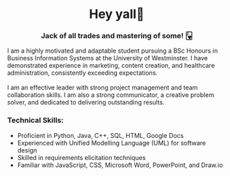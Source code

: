 <h1 align="center">Hey yall🦋</h1>
<h3 align="center">

<h3  align="center" >Jack of all trades and mastering of some! 🂻 </h3>
<p>
    I am a highly motivated and adaptable student pursuing a BSc Honours in Business Information Systems at the University of Westminster. I have demonstrated experience in marketing, content creation, and healthcare administration, consistently exceeding expectations. <br><br>
    I am an effective leader with strong project management and team collaboration skills. I am also a strong communicator, a creative problem solver, and dedicated to delivering outstanding results.
</p>

<h3>Technical Skills:</h3>
<ul>
    <li>Proficient in Python, Java, C++, SQL, HTML, Google Docs</li>
    <li>Experienced with Unified Modelling Language (UML) for software design</li>
    <li>Skilled in requirements elicitation techniques</li>
    <li>Familiar with JavaScript, CSS, Microsoft Word, PowerPoint, and Draw.io</li>
</ul>
